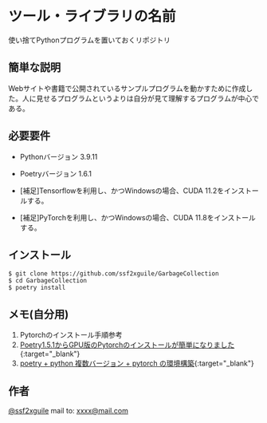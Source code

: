 # ツール・ライブラリの名前

使い捨てPythonプログラムを置いておくリポジトリ

## 簡単な説明

Webサイトや書籍で公開されているサンプルプログラムを動かすために作成した。人に見せるプログラムというよりは自分が見て理解するプログラムが中心である。

## 必要要件

- Pythonバージョン 3.9.11
- Poetryバージョン 1.6.1

- \[補足\]Tensorflowを利用し、かつWindowsの場合、CUDA 11.2をインストールする。
- \[補足\]PyTorchを利用し、かつWindowsの場合、CUDA 11.8をインストールする。
## インストール

```
$ git clone https://github.com/ssf2xguile/GarbageCollection
$ cd GarbageCollection
$ poetry install
```

## メモ(自分用)

1. Pytorchのインストール手順参考
2. [Poetry1.5.1からGPU版のPytorchのインストールが簡単になりました](https://zenn.dev/zerebom/articles/b338784c8ac76a){:target="_blank"}
3. [poetry + python 複数バージョン + pytorch の環境構築](https://qiita.com/Simossyi/items/b099f49abfebdcdaec16){:target="_blank"}


## 作者

[@ssf2xguile](https://twitter.com/ssfx2guile)
mail to: xxxx@mail.com
